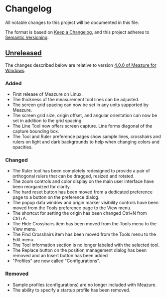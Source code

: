 # Changelog

All notable changes to this project will be documented in this file.

The format is based on [Keep a Changelog](https://keepachangelog.com/en/1.0.0/),
and this project adheres to [Semantic Versioning](https://semver.org/spec/v2.0.0.html).

## [Unreleased]

The changes described below are relative to version
[4.0.0 of Meazure for Windows](https://github.com/cthing/meazure/tree/4.0.0).

### Added

- First release of Meazure on Linux.
- The thickness of the measurement tool lines can be adjusted.
- The screen grid spacing can now be set in any units supported by Meazure.
- The screen grid size, origin offset, and angular orientation can now be set in addition to the grid spacing.
- The Line Tool now offers screen capture. Line forms diagonal of the capture bounding box.
- The Tool and Ruler preference pages show sample lines, crosshairs and rulers on light and dark backgrounds
  to help when changing colors and opacities.

### Changed

- The Ruler tool has been completely redesigned to provide a pair of orthogonal rulers that can be dragged, resized
  and rotated.
- The zoom controls and color display on the main user interface have been reorganized for clarity.
- The hard reset button has been moved from a dedicated preference page to a button on the preference dialog.
- The popup data window and origin marker visibility controls have been moved from the Tools preference page to
  the View menu.
- The shortcut for setting the origin has been changed Ctrl+N from Ctrl+A.
- The Hide Crosshairs item has been moved from the Tools menu to the View menu.
- The Find Crosshairs item has been moved from the Tools menu to the Edit menu.
- The Tool information section is no longer labeled with the selected tool.
- The Replace button on the position management dialog has been removed and an Insert button has been added
- "Profiles" are now called "Configurations".

### Removed

- Sample profiles (configurations) are no longer included with Meazure.
- The ability to specify a startup profile has been removed.

[unreleased]: https://github.com/cthing/meazure-linux/compare/bb3d96a0518989782d680451fff8cc69d1005d3f...HEAD
